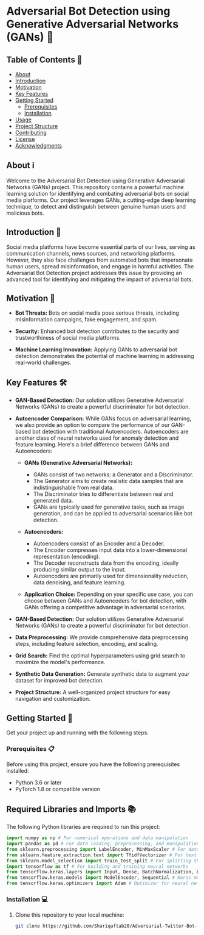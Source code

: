 # Adversarial Bot Detection using Generative Adversarial Networks (GANs) 🤖

## Table of Contents 📜

- [About](#about)
- [Introduction](#introduction)
- [Motivation](#motivation)
- [Key Features](#key-features)
- [Getting Started](#getting-started)
  - [Prerequisites](#prerequisites)
  - [Installation](#installation)
- [Usage](#usage)
- [Project Structure](#project-structure)
- [Contributing](#contributing)
- [License](#license)
- [Acknowledgments](#acknowledgments)

## About ℹ️

Welcome to the Adversarial Bot Detection using Generative Adversarial Networks (GANs) project. This repository contains a powerful machine learning solution for identifying and combating adversarial bots on social media platforms. Our project leverages GANs, a cutting-edge deep learning technique, to detect and distinguish between genuine human users and malicious bots.

## Introduction 🚀

Social media platforms have become essential parts of our lives, serving as communication channels, news sources, and networking platforms. However, they also face challenges from automated bots that impersonate human users, spread misinformation, and engage in harmful activities. The Adversarial Bot Detection project addresses this issue by providing an advanced tool for identifying and mitigating the impact of adversarial bots.

## Motivation 🌟

- **Bot Threats:** Bots on social media pose serious threats, including misinformation campaigns, fake engagement, and spam.

- **Security:** Enhanced bot detection contributes to the security and trustworthiness of social media platforms.

- **Machine Learning Innovation:** Applying GANs to adversarial bot detection demonstrates the potential of machine learning in addressing real-world challenges.

## Key Features 🛠️

- **GAN-Based Detection:** Our solution utilizes Generative Adversarial Networks (GANs) to create a powerful discriminator for bot detection.

- **Autoencoder Comparison:** While GANs focus on adversarial learning, we also provide an option to compare the performance of our GAN-based bot detection with traditional Autoencoders. Autoencoders are another class of neural networks used for anomaly detection and feature learning. Here's a brief difference between GANs and Autoencoders:

  - **GANs (Generative Adversarial Networks):**
    - GANs consist of two networks: a Generator and a Discriminator.
    - The Generator aims to create realistic data samples that are indistinguishable from real data.
    - The Discriminator tries to differentiate between real and generated data.
    - GANs are typically used for generative tasks, such as image generation, and can be applied to adversarial scenarios like bot detection.

  - **Autoencoders:**
    - Autoencoders consist of an Encoder and a Decoder.
    - The Encoder compresses input data into a lower-dimensional representation (encoding).
    - The Decoder reconstructs data from the encoding, ideally producing similar output to the input.
    - Autoencoders are primarily used for dimensionality reduction, data denoising, and feature learning.

  - **Application Choice:** Depending on your specific use case, you can choose between GANs and Autoencoders for bot detection, with GANs offering a competitive advantage in adversarial scenarios.

- **GAN-Based Detection:** Our solution utilizes Generative Adversarial Networks (GANs) to create a powerful discriminator for bot detection.

- **Data Preprocessing:** We provide comprehensive data preprocessing steps, including feature selection, encoding, and scaling.

- **Grid Search:** Find the optimal hyperparameters using grid search to maximize the model's performance.

- **Synthetic Data Generation:** Generate synthetic data to augment your dataset for improved bot detection.

- **Project Structure:** A well-organized project structure for easy navigation and customization.

## Getting Started 🏁

Get your project up and running with the following steps:

### Prerequisites 📋

Before using this project, ensure you have the following prerequisites installed:

- Python 3.6 or later
- PyTorch 1.8 or compatible version
## Required Libraries and Imports 📚

The following Python libraries are required to run this project:

```python
import numpy as np # For numerical operations and data manipulation
import pandas as pd # For data loading, preprocessing, and manipulation
from sklearn.preprocessing import LabelEncoder, MinMaxScaler # For data preprocessing
from sklearn.feature_extraction.text import TfidfVectorizer # For text data preprocessing
from sklearn.model_selection import train_test_split # For splitting the dataset
import tensorflow as tf # For building and training neural networks
from tensorflow.keras.layers import Input, Dense, BatchNormalization, LeakyReLU # Keras layers
from tensorflow.keras.models import ModelEncoder, Sequential # Keras models
from tensorflow.keras.optimizers import Adam # Optimizer for neural networks
```

### Installation 💻

1. Clone this repository to your local machine:

   ```bash
   git clone https://github.com/Shariqaftab20/Adversarial-Twitter-Bot-Detection
